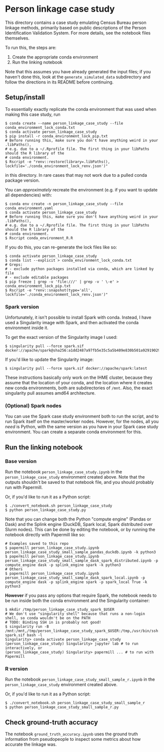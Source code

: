 # Person linkage case study

This directory contains a case study emulating Census Bureau person linkage methods,
primarily based on public descriptions of the Person Identification Validation System.
For more details, see the notebook files themselves.

To run this, the steps are:
1. Create the appropriate conda environment
2. Run the linking notebook

Note that this assumes you have already generated the input files; if you haven't
done this, look at the `generate_simulated_data` subdirectory and follow the directions
in its README before continuing.

## Setup/install

To essentially exactly replicate the conda environment that was used when making
this case study, run

```
$ conda create --name person_linkage_case_study --file conda_environment_lock_conda.txt
$ conda activate person_linkage_case_study
$ pip install -r conda_environment_lock_pip.txt
# Before running this, make sure you don't have anything weird in your .libPaths(),
# e.g. due to a ~/.Rprofile file. The first thing in your libPaths should the R library of the
# conda environment.
$ Rscript -e "renv::restore(library=.libPaths(), lockfile='./conda_environment_lock_renv.json')"
```

in this directory.
In rare cases that may not work due to a pulled conda package version.

You can *approximately* recreate the environment (e.g. if you want to update
all dependencies) with:

```
$ conda env create -n person_linkage_case_study --file conda_environment.yaml
$ conda activate person_linkage_case_study
# Before running this, make sure you don't have anything weird in your .libPaths(),
# e.g. due to a ~/.Rprofile file. The first thing in your libPaths should the R library of the
# conda environment.
$ Rscript conda_environment_R.R
```

If you do this, you can re-generate the lock files like so:

```
$ conda activate person_linkage_case_study
$ conda list --explicit > conda_environment_lock_conda.txt
# Greps:
# - exclude python packages installed via conda, which are linked by file
# - exclude editable packages
$ pip freeze | grep -v 'file:///' | grep -v ' \-e' > conda_environment_lock_pip.txt
$ Rscript -e "renv::snapshot(type='all', lockfile='./conda_environment_lock_renv.json')"
```

### Spark version

Unfortunately, it isn't possible to install Spark with conda.
Instead, I have used a Singularity image with Spark, and then activated
the conda environment inside it.

To get the exact version of the Singularity image I used:

```
$ singularity pull --force spark.sif docker://apache/spark@sha256:a1dd2487a97fb5e35c5a5b409e830b501a92919029c62f9a559b13c4f5c50f63
```

If you'd like to update the Singularity image:

```
$ singularity pull --force spark.sif docker://apache/spark:latest
```

These instructions basically only work on the IHME cluster, because they assume that the
location of your conda, and the location where it creates new conda environments,
both are subdirectories of `/mnt`.
Also, the exact singularity pull assumes amd64 architecture.

### (Optional) Spark nodes

You can use the Spark case study environment both to run the script, and to run Spark itself on
the master/worker nodes.
However, for the nodes, all you _need_ is Python, with the same version as you have in your
Spark case study environment.
You can create a separate conda environment for this.

## Run the linking notebook

### Base version

Run the notebook `person_linkage_case_study.ipynb`
in the `person_linkage_case_study` environment created above.
Note that the outputs shouldn't be saved to that notebook file,
and you should probably run with Papermill.

Or, if you'd like to run it as a Python script:

```
$ ./convert_notebook.sh person_linkage_case_study
$ python person_linkage_case_study.py
```

Note that you can change both the Python "compute engine" (Pandas or Dask)
and the Splink engine (DuckDB, Spark local, Spark distributed over Slurm nodes).
This can be done by editing the notebook, or by running the notebook directly with Papermill like so:

```
# Examples saved to this repo
$ papermill person_linkage_case_study.ipynb person_linkage_case_study_small_sample_pandas_duckdb.ipynb -k python3
$ papermill person_linkage_case_study.ipynb person_linkage_case_study_small_sample_dask_spark_distributed.ipynb -p compute_engine dask -p splink_engine spark -k python3
# Others
$ papermill person_linkage_case_study.ipynb person_linkage_case_study_small_sample_dask_spark_local.ipynb -p compute_engine dask -p splink_engine spark -p spark_local True -k python3
```

**However** if you pass any options that require Spark, the notebook needs to be run inside both the conda environment and the Singularity container:

```
$ mkdir /tmp/person_linkage_case_study_spark_$USER
# We don't use "singularity shell" because that runs a non-login shell, so conda wouldn't be on the PATH
# TODO: Binding SSH in is probably not good!
$ singularity run -B /mnt:/mnt,/tmp/person_linkage_case_study_spark_$USER:/tmp,/usr/bin/ssh:/usr/bin/ssh spark.sif bash -l
Singularity> conda activate person_linkage_case_study
(person_linkage_case_study) Singularity> jupyter lab # to run interactively, or
(person_linkage_case_study) Singularity> papermill ... # to run with Papermill
```

### R version

Run the notebook `person_linkage_case_study_small_sample_r.ipynb`
in the `person_linkage_case_study` environment created above.

Or, if you'd like to run it as a Python script:

```
$ ./convert_notebook.sh person_linkage_case_study_small_sample_r
$ python person_linkage_case_study_small_sample_r.py
```

## Check ground-truth accuracy

The notebook `ground_truth_accuracy.ipynb` uses the ground truth information from pseudopeople
to inspect some metrics about how accurate the linkage was.
